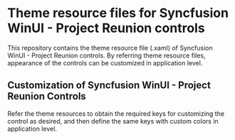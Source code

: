 # Theme resource files for Syncfusion WinUI - Project Reunion controls

This repository contains the theme resource file (.xaml) of Syncfusion WinUI - Project Reunion controls. By referring theme resource files, appearance of the controls can be customized in application level.

## Customization of Syncfusion WinUI - Project Reunion Controls 

Refer the theme resources to obtain the required keys for customizing the control as desired, and then define the same keys with custom colors in application level.
